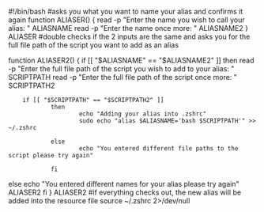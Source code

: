 #!/bin/bash
#asks you what you want to name your alias and confirms it again
function ALIASER()
{
read -p "Enter the name you wish to call your alias: " ALIASNAME
read -p "Enter the name once more: " ALIASNAME2 
}
ALIASER
#double checks if the 2 inputs are the same and asks you for the full file path of the script you want to add as an alias

function ALIASER2()
{
if [[ "$ALIASNAME" == "$ALIASNAME2" ]]
then
read -p "Enter the full file path of the script you wish to add to your alias: " SCRIPTPATH
read -p "Enter the full file path of the script once more: " SCRIPTPATH2

        if [[ "$SCRIPTPATH" == "$SCRIPTPATH2" ]] 
                then 
                        echo "Adding your alias into .zshrc"
                        sudo echo "alias $ALIASNAME='bash $SCRIPTPATH'" >> ~/.zshrc

                else
                        echo "You entered different file paths to the script please try again" 

                fi
else
echo "You entered different names for your alias please try again"
ALIASER2
fi
}
ALIASER2 
#if everything checks out, the new alias will be added into the resource file
source ~/.zshrc 2>/dev/null
